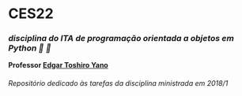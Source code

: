 # CES22
### *disciplina do ITA de programação orientada a objetos em Python :snake: :snake:*
**Professor [ Edgar Toshiro Yano](http://buscatextual.cnpq.br/buscatextual/visualizacv.do?id=K4798593T1&idiomaExibicao=2)** 
###### Repositório dedicado às tarefas da disciplina ministrada em 2018/1